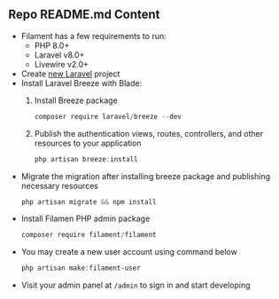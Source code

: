 ## Repo README.md Content

-   Filament has a few requirements to run:
    -   PHP 8.0+
    -   Laravel v8.0+
    -   Livewire v2.0+
-   Create [new Laravel](<[https://laravel.com/docs/9.x/installation](https://laravel.com/docs/9.x/installation)>) project
-   Install Laravel Breeze with Blade:
    1. Install Breeze package

        ```powershell
        composer require laravel/breeze --dev
        ```

    2. Publish the authentication views, routes, controllers, and other resources to your application

        ```powershell
        php artisan breeze:install
        ```
-   Migrate the migration after installing breeze package and publishing necessary resources
    ```powershell
    php artisan migrate && npm install
    ```
-   Install Filamen PHP admin package
    ```powershell
    composer require filament/filament
    ```
-   You may create a new user account using command below
    ```powershell
    php artisan make:filament-user
    ```
-   Visit your admin panel at `/admin` to sign in and start developing

